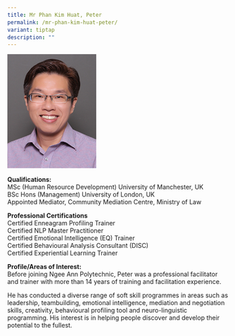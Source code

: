```yaml
---
title: Mr Phan Kim Huat, Peter
permalink: /mr-phan-kim-huat-peter/
variant: tiptap
description: ""
---
```

<p></p>
<div class="isomer-image-wrapper">
<img style="width: 40%;" height="auto" width="100%" alt="Image of Mr Phan Kim Huat, Peter" src="/images/IS/IS_PHAN_KIM_HUAT_8066.jpg">
</div>
<p><strong>Qualifications:</strong> 
<br>MSc (Human Resource Development) University of Manchester, UK
<br>BSc Hons (Management) University of London, UK
<br>Appointed Mediator, Community Mediation Centre, Ministry of Law</p>
<p><strong>Professional Certifications<br></strong>Certified Enneagram Profiling
Trainer
<br>Certified NLP Master Practitioner
<br>Certified Emotional Intelligence (EQ) Trainer
<br>Certified Behavioural Analysis Consultant (DISC)
<br>Certified Experiential Learning Trainer</p>
<p><strong>Profile/Areas of Interest:&nbsp;</strong> 
<br>Before joining Ngee Ann Polytechnic, Peter was a professional facilitator
and trainer with more than 14 years of training and facilitation experience.&nbsp;</p>
<p>He has conducted a diverse range of soft skill programmes in areas such
as leadership, teambuilding, emotional intelligence, mediation and negotiation
skills, creativity, behavioural profiling tool and neuro-linguistic programming.
His interest is in helping people discover and develop their potential
to the fullest.</p>